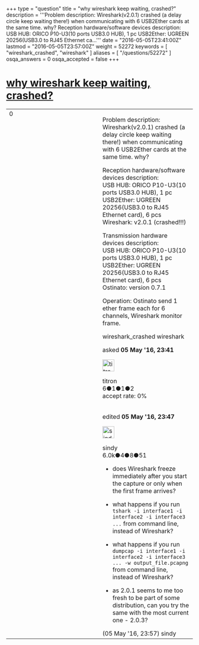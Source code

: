 +++
type = "question"
title = "why wireshark keep waiting, crashed?"
description = '''Problem description:  Wireshark(v2.0.1) crashed (a delay circle keep waiting there!) when communicating with 6 USB2Ether cards at the same time. why? Reception hardware/software devices description:  USB HUB: ORICO P10-U3(10 ports USB3.0 HUB), 1 pc  USB2Ether: UGREEN 20256(USB3.0 to RJ45 Ethernet ca...'''
date = "2016-05-05T23:41:00Z"
lastmod = "2016-05-05T23:57:00Z"
weight = 52272
keywords = [ "wireshark_crashed", "wireshark" ]
aliases = [ "/questions/52272" ]
osqa_answers = 0
osqa_accepted = false
+++

<div class="headNormal">

# [why wireshark keep waiting, crashed?](/questions/52272/why-wireshark-keep-waiting-crashed)

</div>

<div id="main-body">

<div id="askform">

<table id="question-table" style="width:100%;"><colgroup><col style="width: 50%" /><col style="width: 50%" /></colgroup><tbody><tr class="odd"><td style="width: 30px; vertical-align: top"><div class="vote-buttons"><span id="post-52272-upvote" class="ajax-command post-vote up" rel="nofollow" title="I like this post (click again to cancel)"> </span><div id="post-52272-score" class="post-score" title="current number of votes">0</div><span id="post-52272-downvote" class="ajax-command post-vote down" rel="nofollow" title="I dont like this post (click again to cancel)"> </span> <span id="favorite-mark" class="ajax-command favorite-mark" rel="nofollow" title="mark/unmark this question as favorite (click again to cancel)"> </span><div id="favorite-count" class="favorite-count"></div></div></td><td><div id="item-right"><div class="question-body"><p>Problem description: Wireshark(v2.0.1) crashed (a delay circle keep waiting there!) when communicating with 6 USB2Ether cards at the same time. why?</p><p>Reception hardware/software devices description:<br />
USB HUB: ORICO P10-U3(10 ports USB3.0 HUB), 1 pc<br />
USB2Ether: UGREEN 20256(USB3.0 to RJ45 Ethernet card), 6 pcs<br />
Wireshark: v2.0.1 (crashed!!!)</p><p>Transmission hardware devices description:<br />
USB HUB: ORICO P10-U3(10 ports USB3.0 HUB), 1 pc<br />
USB2Ether: UGREEN 20256(USB3.0 to RJ45 Ethernet card), 6 pcs<br />
Ostinato: version 0.7.1</p><p>Operation: Ostinato send 1 ether frame each for 6 channels, Wireshark monitor frame.</p></div><div id="question-tags" class="tags-container tags"><span class="post-tag tag-link-wireshark_crashed" rel="tag" title="see questions tagged &#39;wireshark_crashed&#39;">wireshark_crashed</span> <span class="post-tag tag-link-wireshark" rel="tag" title="see questions tagged &#39;wireshark&#39;">wireshark</span></div><div id="question-controls" class="post-controls"></div><div class="post-update-info-container"><div class="post-update-info post-update-info-user"><p>asked <strong>05 May '16, 23:41</strong></p><img src="https://secure.gravatar.com/avatar/89cba64d94a054b319343cf4223f86ed?s=32&amp;d=identicon&amp;r=g" class="gravatar" width="32" height="32" alt="titron&#39;s gravatar image" /><p><span>titron</span><br />
<span class="score" title="6 reputation points">6</span><span title="1 badges"><span class="badge1">●</span><span class="badgecount">1</span></span><span title="1 badges"><span class="silver">●</span><span class="badgecount">1</span></span><span title="2 badges"><span class="bronze">●</span><span class="badgecount">2</span></span><br />
<span class="accept_rate" title="Rate of the user&#39;s accepted answers">accept rate:</span> <span title="titron has no accepted answers">0%</span> </br></br></p></div><div class="post-update-info post-update-info-edited"><p><span> edited <strong>05 May '16, 23:47</strong> </span></p><img src="https://secure.gravatar.com/avatar/00fc6e2633725bd871ff636f0175eabc?s=32&amp;d=identicon&amp;r=g" class="gravatar" width="32" height="32" alt="sindy&#39;s gravatar image" /><p><span>sindy</span><br />
<span class="score" title="6049 reputation points"><span>6.0k</span></span><span title="4 badges"><span class="badge1">●</span><span class="badgecount">4</span></span><span title="8 badges"><span class="silver">●</span><span class="badgecount">8</span></span><span title="51 badges"><span class="bronze">●</span><span class="badgecount">51</span></span></br></p></div></div><div id="comments-container-52272" class="comments-container"><span id="52274"></span><div id="comment-52274" class="comment"><div id="post-52274-score" class="comment-score"></div><div class="comment-text"><ul><li><p>does Wireshark freeze immediately after you start the capture or only when the first frame arrives?</p></li><li><p>what happens if you run <code>tshark -i interface1 -i interface2 -i interface3 ...</code> from command line, instead of Wireshark?</p></li><li><p>what happens if you run <code>dumpcap -i interface1 -i interface2 -i interface3 ... -w output_file.pcapng</code> from command line, instead of Wireshark?</p></li><li><p>as 2.0.1 seems to me too fresh to be part of some distribution, can you try the same with the most current one - 2.0.3?</p></li></ul></div><div id="comment-52274-info" class="comment-info"><span class="comment-age">(05 May '16, 23:57)</span> <span class="comment-user userinfo">sindy</span></div></div></div><div id="comment-tools-52272" class="comment-tools"></div><div class="clear"></div><div id="comment-52272-form-container" class="comment-form-container"></div><div class="clear"></div></div></td></tr></tbody></table>

</div>

</div>


